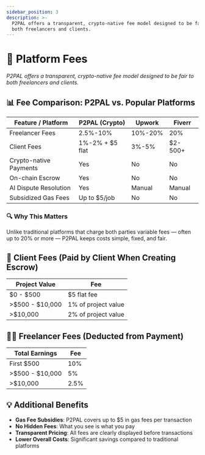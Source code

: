 ```yaml
---
sidebar_position: 3
description: >-
  P2PAL offers a transparent, crypto-native fee model designed to be fair to
  both freelancers and clients.
---
```


# 🧾 Platform Fees

*P2PAL offers a transparent, crypto-native fee model designed to be fair to
  both freelancers and clients.*

## 📊 Fee Comparison: P2PAL vs. Popular Platforms

| Feature / Platform     | P2PAL (Crypto)  | Upwork  | Fiverr  |
| ---------------------- | --------------- | ------- | ------- |
| Freelancer Fees        | 2.5%-10%        | 10%-20% | 20%     |
| Client Fees            | 1%-2% + $5 flat | 3%-5%   | $2-500+ |
| Crypto-native Payments | Yes             | No      | No      |
| On-chain Escrow        | Yes             | No      | No      |
| AI Dispute Resolution  | Yes             | Manual  | Manual  |
| Subsidized Gas Fees    | Up to $5/job    | No      | No      |

### 🔍 Why This Matters

Unlike traditional platforms that charge both parties variable fees — often up to 20% or more — P2PAL keeps costs simple, fixed, and fair.

## 🏢 Client Fees (Paid by Client When Creating Escrow)

| Project Value | Fee |
| ------------- | --- |
| $0 - $500     | $5 flat fee |
| >$500 - $10,000 | 1% of project value |
| >$10,000      | 2% of project value |

## 👩‍💻 Freelancer Fees (Deducted from Payment)

| Total Earnings | Fee |
| -------------- | --- |
| First $500     | 10% |
| >$500 - $10,000 | 5% |
| >$10,000       | 2.5% |

## 💡 Additional Benefits

- **Gas Fee Subsidies**: P2PAL covers up to $5 in gas fees per transaction
- **No Hidden Fees**: What you see is what you pay
- **Transparent Pricing**: All fees are clearly displayed before transactions
- **Lower Overall Costs**: Significant savings compared to traditional platforms
